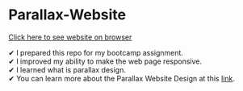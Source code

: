 # Parallax-Website

[Click here to see website on browser](https://fatihcaliss.github.io/Parallax-Website/)

✔ I prepared this repo for my bootcamp assignment.<br>
✔ I improved my ability to make the web page responsive.<br>
✔ I learned what is parallax design.<br>
✔ You can learn more about the Parallax Website Design at this [link](https://xd.adobe.com/ideas/principles/web-design/best-practices-for-parallax-websites/).<br>
